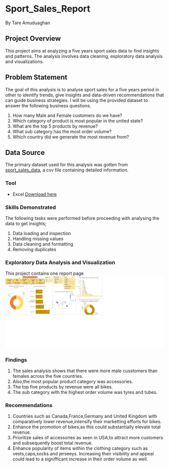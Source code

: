 # Sport_Sales_Report
  By Tare Amuduaghan

## Project Overview

This project aims at analyzing a five years sport sales data to find insights and patterns. The analysis involves data cleaning, exploratory data analysis and visualizations.

## Problem Statement
The goal of this analysis is to analyse sport sales for a five years period in other to identify trends, give insights and data-driven recommendations that can guide business strategies. I will be using the provided dataset to answer the following business questions.

1. How many Male and Female customers do we have?
2. Which category of product is most popular in the united state?
3. What are the top 5 products by revenue?
4. What sub category has the most order volume?
5. Which country did we generate the most revenue from?

## Data Source
The primary dataset used for this analysis was gotten from [sport_sales_data](https://kaggle.com), a csv file containing detailed information.

### Tool
- Excel [Download here](https://microsoft.com)

### Skills Demonstrated
The following tasks were performed before proceeding with analysing the data to get insights;

1. Data loading and inspection
2. Handling missing values
3. Data cleaning and formatting
4. Removing duplicates

### Exploratory Data Analysis and Visualization
This project contains one report page
![](image/Dashboard.png)

### Findings
1. The sales analysis shows that there were more male cusstomers than females across the five countries.
2. Also,the most popular product category was accessories.
3. The top five products by revenue were all bikes.
4. The sub category with the highest order volume was tyres and tubes.

### Recommendations
1. Countries such as Canada,France,Germany and United Kingdom with comparatively lower revenue,intensify their marketting efforts for bikes.
2. Enhance the promotion of  bikes,as this could substantially elevate total revenue.
3. Prioritize sales of accessories as seen in USA,to attract more customers and subsequently boost total revenue.
4. Enhance popularity of items within the clothing category such as vests,caps,socks and jerseeys.
Increasing their visibility and appeal could lead to a signifficant increase in their order volume as well.








   

